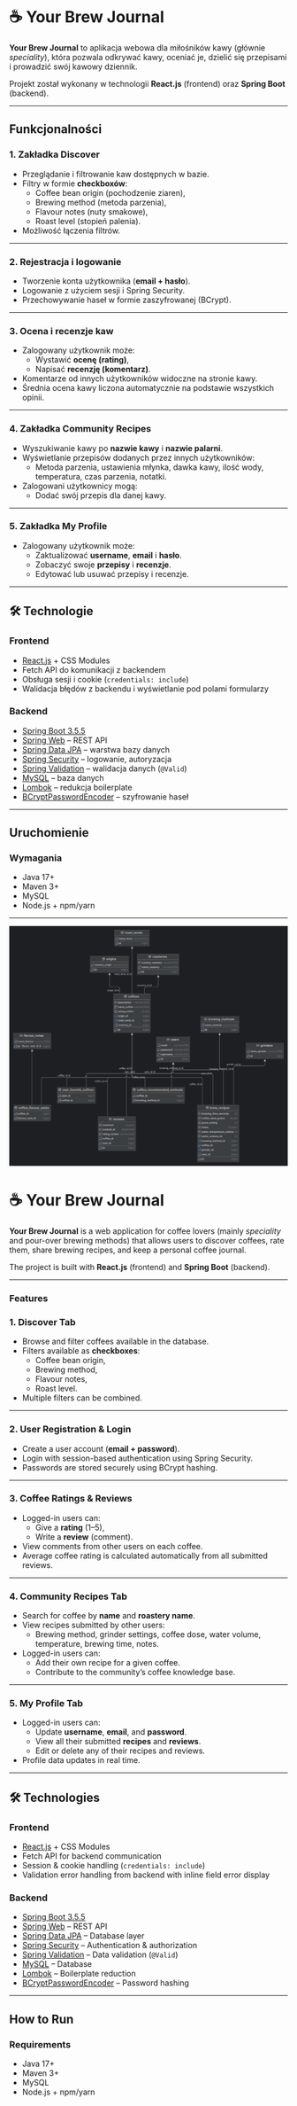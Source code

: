 # ☕ Your Brew Journal

**Your Brew Journal** to aplikacja webowa dla miłośników kawy (głównie *speciality*), która pozwala odkrywać kawy, oceniać je, dzielić się przepisami i prowadzić swój kawowy dziennik.

Projekt został wykonany w technologii **React.js** (frontend) oraz **Spring Boot** (backend).

---

## Funkcjonalności

### **1. Zakładka Discover**
- Przeglądanie i filtrowanie kaw dostępnych w bazie.
- Filtry w formie **checkboxów**:
    - Coffee bean origin (pochodzenie ziaren),
    - Brewing method (metoda parzenia),
    - Flavour notes (nuty smakowe),
    - Roast level (stopień palenia).
- Możliwość łączenia filtrów.

---

### **2. Rejestracja i logowanie**
- Tworzenie konta użytkownika (**email + hasło**).
- Logowanie z użyciem sesji i Spring Security.
- Przechowywanie haseł w formie zaszyfrowanej (BCrypt).

---

### **3. Ocena i recenzje kaw**
- Zalogowany użytkownik może:
    - Wystawić **ocenę (rating)**,
    - Napisać **recenzję (komentarz)**.
- Komentarze od innych użytkowników widoczne na stronie kawy.
- Średnia ocena kawy liczona automatycznie na podstawie wszystkich opinii.

---

### **4. Zakładka Community Recipes**
- Wyszukiwanie kawy po **nazwie kawy** i **nazwie palarni**.
- Wyświetlanie przepisów dodanych przez innych użytkowników:
    - Metoda parzenia, ustawienia młynka, dawka kawy, ilość wody, temperatura, czas parzenia, notatki.
- Zalogowani użytkownicy mogą:
    - Dodać swój przepis dla danej kawy.

---

### **5. Zakładka My Profile**
- Zalogowany użytkownik może:
    - Zaktualizować **username**, **email** i **hasło**.
    - Zobaczyć swoje **przepisy** i **recenzje**.
    - Edytować lub usuwać przepisy i recenzje.

---

## 🛠 Technologie

### **Frontend**
- [React.js](https://react.dev/) + CSS Modules
- Fetch API do komunikacji z backendem
- Obsługa sesji i cookie (`credentials: include`)
- Walidacja błędów z backendu i wyświetlanie pod polami formularzy

### **Backend**
- [Spring Boot 3.5.5](https://spring.io/projects/spring-boot)
- [Spring Web](https://spring.io/guides/gs/rest-service/) – REST API
- [Spring Data JPA](https://spring.io/projects/spring-data-jpa) – warstwa bazy danych
- [Spring Security](https://spring.io/projects/spring-security) – logowanie, autoryzacja
- [Spring Validation](https://docs.spring.io/spring-framework/reference/core/validation/beanvalidation.html) – walidacja danych (`@Valid`)
- [MySQL](https://www.mysql.com/) – baza danych
- [Lombok](https://projectlombok.org/) – redukcja boilerplate
- [BCryptPasswordEncoder](https://docs.spring.io/spring-security/site/docs/current/api/org/springframework/security/crypto/bcrypt/BCryptPasswordEncoder.html) – szyfrowanie haseł
---

## Uruchomienie

### **Wymagania**
- Java 17+
- Maven 3+
- MySQL
- Node.js + npm/yarn

---
![brew_journal_db.png](brew_journal_db.png)


# ☕ Your Brew Journal

**Your Brew Journal** is a web application for coffee lovers (mainly *speciality* and pour-over brewing methods) that allows users to discover coffees, rate them, share brewing recipes, and keep a personal coffee journal.

The project is built with **React.js** (frontend) and **Spring Boot** (backend).

---

### Features

### **1. Discover Tab**
- Browse and filter coffees available in the database.
- Filters available as **checkboxes**:
  - Coffee bean origin,
  - Brewing method,
  - Flavour notes,
  - Roast level.
- Multiple filters can be combined.

---

### **2. User Registration & Login**
- Create a user account (**email + password**).
- Login with session-based authentication using Spring Security.
- Passwords are stored securely using BCrypt hashing.

---

### **3. Coffee Ratings & Reviews**
- Logged-in users can:
  - Give a **rating** (1–5),
  - Write a **review** (comment).
- View comments from other users on each coffee.
- Average coffee rating is calculated automatically from all submitted reviews.

---

### **4. Community Recipes Tab**
- Search for coffee by **name** and **roastery name**.
- View recipes submitted by other users:
  - Brewing method, grinder settings, coffee dose, water volume, temperature, brewing time, notes.
- Logged-in users can:
  - Add their own recipe for a given coffee.
  - Contribute to the community’s coffee knowledge base.

---

### **5. My Profile Tab**
- Logged-in users can:
  - Update **username**, **email**, and **password**.
  - View all their submitted **recipes** and **reviews**.
  - Edit or delete any of their recipes and reviews.
- Profile data updates in real time.

---

## 🛠 Technologies

### **Frontend**
- [React.js](https://react.dev/) + CSS Modules
- Fetch API for backend communication
- Session & cookie handling (`credentials: include`)
- Validation error handling from backend with inline field error display

### **Backend**
- [Spring Boot 3.5.5](https://spring.io/projects/spring-boot)
- [Spring Web](https://spring.io/guides/gs/rest-service/) – REST API
- [Spring Data JPA](https://spring.io/projects/spring-data-jpa) – Database layer
- [Spring Security](https://spring.io/projects/spring-security) – Authentication & authorization
- [Spring Validation](https://docs.spring.io/spring-framework/reference/core/validation/beanvalidation.html) – Data validation (`@Valid`)
- [MySQL](https://www.mysql.com/) – Database
- [Lombok](https://projectlombok.org/) – Boilerplate reduction
- [BCryptPasswordEncoder](https://docs.spring.io/spring-security/site/docs/current/api/org/springframework/security/crypto/bcrypt/BCryptPasswordEncoder.html) – Password hashing

---

## How to Run

### **Requirements**
- Java 17+
- Maven 3+
- MySQL
- Node.js + npm/yarn